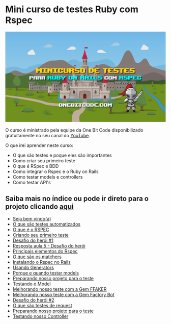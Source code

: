 # Mini curso de testes Ruby com Rspec

![RSpec](img/capa-minicurso-testes_1.png)

O curso é ministrado pela equipe da One Bit Code disponibilizado gratuitamente no seu canal do [YouTube](https://www.youtube.com/watch?v=eb2VaG9bfSE&list=PLdDT8if5attGc3fgFsFe5cvV9MwlVFNLW&index=1&ab_channel=OneBitCode).

O que irei aprender neste curso:

* O que são testes e poque eles são importantes
* Como criar seu primeiro teste
* O que é RSpec e BDD
* Como integrar o Rspec e o Ruby on Rails
* Como testar models e controllers
* Como testar API's

## Saiba mais no índice ou pode ir direto para o projeto clicando [aqui](https://github.com/users/OsirisMariano/projects/20)

- [Seja bem vindo(a)](https://github.com/OsirisMariano/OBC_Rspec/issues/1)
- [O que são testes automatizados](https://github.com/OsirisMariano/OBC_Rspec/issues/2)
- [O que é o RSPEC](https://github.com/OsirisMariano/OBC_Rspec/issues/3)
- [Criando seu primeiro teste](https://github.com/OsirisMariano/OBC_Rspec/issues/4)
- [Desafio do herói #1](https://github.com/OsirisMariano/OBC_Rspec/issues/5)
- [Resposta aula 5 - Desafio do herói](https://github.com/OsirisMariano/OBC_Rspec/issues/6)
- [Principais elementos do Rspec](https://github.com/OsirisMariano/OBC_Rspec/issues/7)
- [O que são os matchers](https://github.com/OsirisMariano/OBC_Rspec/issues/8)
- [Instalando o Rspec no Rails](https://github.com/OsirisMariano/OBC_Rspec/issues/9)
- [Usando Generators](https://github.com/OsirisMariano/OBC_Rspec/issues/10)
- [Porque e quando testar models](https://github.com/OsirisMariano/OBC_Rspec/issues/11)
- [Preparando nosso projeto para o teste](https://github.com/OsirisMariano/OBC_Rspec/issues/12)
- [Testando o Model](https://github.com/OsirisMariano/OBC_Rspec/issues/13)
- [Melhorando nosso teste com a Gem FFAKER](https://github.com/OsirisMariano/OBC_Rspec/issues/14)
- [Melhorando nosso teste com a Gem Factory Bot](https://github.com/OsirisMariano/OBC_Rspec/issues/15)
- [Desafio do herói #2](https://github.com/OsirisMariano/OBC_Rspec/issues/16)
- [O que são testes de request](https://github.com/OsirisMariano/OBC_Rspec/issues/17)
- [Preparando nosso projeto para o teste](https://github.com/OsirisMariano/OBC_Rspec/issues/18)
- [Testando nosso Controller](https://github.com/OsirisMariano/OBC_Rspec/issues/19)
